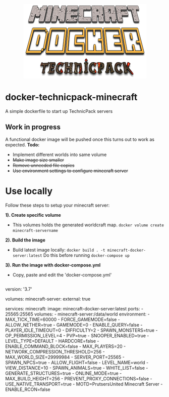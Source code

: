 <p align="center">
  <img width="389" height="235" src="https://raw.githubusercontent.com/Marascon/Dockerized-Minecraft/master/documentation/logo.png">
</p>

# docker-technicpack-minecraft
A simple dockerfile to start up TechnicPack servers

## Work in progress
A functional docker image will be pushed once this turns out to work as expected. 
**Todo:**
- Implement different worlds into same volume
- ~~Make image size smaller~~
- ~~Remove unneeded file copies~~
- ~~Use environment settings to configure minecraft server~~

# Use locally
Follow these steps to setup your minecraft server:

**1). Create specific volume**
- This volumes holds the generated worldcraft map.
  `docker volume create minecraft-servername`

**2). Build the image**
- Build latest image locally: `docker build . -t minecraft-docker-server:latest`
  Do this before running `docker-compose up`
  
**3). Run the image with docker-compose.yml**
- Copy, paste and edit the 'docker-compose.yml'
  ```yml
version: '3.7'

volumes:
  minecraft-server:
    external: true

services:
  minecraft:
    image: minecraft-docker-server:latest
    ports:
      - 25565:25565
    volumes:
      - minecraft-server:/data/world
    environment:
      - MAX_TICK_TIME=60000
      - FORCE_GAMEMODE=false
      - ALLOW_NETHER=true
      - GAMEMODE=0
      - ENABLE_QUERY=false
      - PLAYER_IDLE_TIMEOUT=0
      - DIFFICULTY=2
      - SPAWN_MONSTERS=true
      - OP_PERMISSION_LEVEL=4
      - PVP=true
      - SNOOPER_ENABLED=true
      - LEVEL_TYPE=DEFAULT
      - HARDCORE=false
      - ENABLE_COMMAND_BLOCK=false
      - MAX_PLAYERS=20
      - NETWORK_COMPRESSION_THRESHOLD=256
      - MAX_WORLD_SIZE=29999984
      - SERVER_PORT=25565
      - SPAWN_NPCS=true
      - ALLOW_FLIGHT=false
      - LEVEL_NAME=world
      - VIEW_DISTANCE=10
      - SPAWN_ANIMALS=true
      - WHITE_LIST=false
      - GENERATE_STRUCTURES=true
      - ONLINE_MODE=true
      - MAX_BUILD_HEIGHT=256
      - PREVENT_PROXY_CONNECTIONS=false
      - USE_NATIVE_TRANSPORT=true
      - MOTD=PrutsersUnited Minecraft Server
      - ENABLE_RCON=false
  ```
